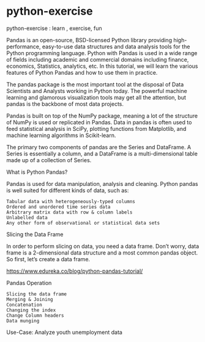 # python-exercise
python-exercise : learn , exercise, fun

Pandas is an open-source, BSD-licensed Python library providing high-performance, easy-to-use data structures and data analysis tools for the Python programming language. Python with Pandas is used in a wide range of fields including academic and commercial domains including finance, economics, Statistics, analytics, etc. In this tutorial, we will learn the various features of Python Pandas and how to use them in practice.


The pandas package is the most important tool at the disposal of Data Scientists and Analysts working in Python today. The powerful machine learning and glamorous visualization tools may get all the attention, but pandas is the backbone of most data projects.

Pandas is built on top of the NumPy package, meaning a lot of the structure of NumPy is used or replicated in Pandas. Data in pandas is often used to feed statistical analysis in SciPy, plotting functions from Matplotlib, and machine learning algorithms in Scikit-learn.


The primary two components of pandas are the Series and DataFrame.
A Series is essentially a column, and a DataFrame is a multi-dimensional table made up of a collection of Series.


What is Python Pandas?

Pandas is used for data manipulation, analysis and cleaning. Python pandas is well suited for different kinds of data, such as: 

    Tabular data with heterogeneously-typed columns
    Ordered and unordered time series data
    Arbitrary matrix data with row & column labels
    Unlabelled data
    Any other form of observational or statistical data sets

Slicing the Data Frame

In order to perform slicing on data, you need a data frame. Don’t worry, data frame is a 2-dimensional data structure and a most common pandas object. So first, let’s create a data frame.

https://www.edureka.co/blog/python-pandas-tutorial/

Pandas Operation

    Slicing the data frame
    Merging & Joining
    Concatenation
    Changing the index
    Change Column headers
    Data munging

Use-Case: Analyze youth unemployment data

